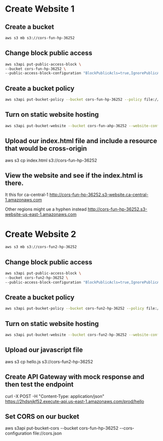 # Create Website 1

## Create a bucket

```sh
aws s3 mb s3://cors-fun-hp-36252
```

## Change block public access

```sh
aws s3api put-public-access-block \
--bucket cors-fun-hp-36252 \
--public-access-block-configuration "BlockPublicAcls=true,IgnorePublicAcls=true,BlockPublicPolicy=false,RestrictPublicBuckets=false"
```

## Create a bucket policy

```sh
aws s3api put-bucket-policy --bucket cors-fun-hp-36252 --policy file://bucket-policy.json
```

## Turn on static website hosting

```sh
aws s3api put-bucket-website --bucket cors-fun-ahp-36252 --website-configuration file://website.json
```

## Upload our index.html file and include a resource that would be cross-origin

aws s3 cp index.html s3://cors-fun-hp-36252

## View the website and see if the index.html is there.


It this for ca-central-1
http://cors-fun-hp-36252.s3-website.ca-central-1.amazonaws.com

Other regions might ue a hyphen instead
http://cors-fun-hp-36252.s3-website-us-east-1.amazonaws.com


# Create Website 2

```sh
aws s3 mb s3://cors-fun2-hp-36252
```

## Change block public access

```sh
aws s3api put-public-access-block \
--bucket cors-fun2-hp-36252 \
--public-access-block-configuration "BlockPublicAcls=true,IgnorePublicAcls=true,BlockPublicPolicy=false,RestrictPublicBuckets=false"
```

## Create a bucket policy

```sh
aws s3api put-bucket-policy --bucket cors-fun2-hp-36252 --policy file://bucket-policy2.json
```

## Turn on static website hosting

```sh
aws s3api put-bucket-website --bucket cors-fun2-hp-36252 --website-configuration file://website.json
```

## Upload our javascript file

aws s3 cp hello.js s3://cors-fun2-hp-36252

## Create API Gateway with mock response and then test the endpoint


curl -X POST -H "Content-Type: application/json" https://2hdsnjkf52.execute-api.us-east-1.amazonaws.com/prod/hello


## Set CORS on our bucket

aws s3api put-bucket-cors --bucket cors-fun-hp-36252 --cors-configuration file://cors.json